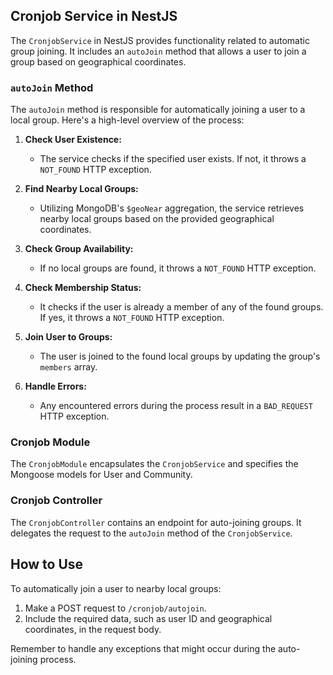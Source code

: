 ## Cronjob Service in NestJS

The `CronjobService` in NestJS provides functionality related to automatic group joining. It includes an `autoJoin` method that allows a user to join a group based on geographical coordinates.

### `autoJoin` Method

The `autoJoin` method is responsible for automatically joining a user to a local group. Here's a high-level overview of the process:

1. **Check User Existence:**
   - The service checks if the specified user exists. If not, it throws a `NOT_FOUND` HTTP exception.

2. **Find Nearby Local Groups:**
   - Utilizing MongoDB's `$geoNear` aggregation, the service retrieves nearby local groups based on the provided geographical coordinates.

3. **Check Group Availability:**
   - If no local groups are found, it throws a `NOT_FOUND` HTTP exception.

4. **Check Membership Status:**
   - It checks if the user is already a member of any of the found groups. If yes, it throws a `NOT_FOUND` HTTP exception.

5. **Join User to Groups:**
   - The user is joined to the found local groups by updating the group's `members` array.

6. **Handle Errors:**
   - Any encountered errors during the process result in a `BAD_REQUEST` HTTP exception.

### Cronjob Module

The `CronjobModule` encapsulates the `CronjobService` and specifies the Mongoose models for User and Community.

### Cronjob Controller

The `CronjobController` contains an endpoint for auto-joining groups. It delegates the request to the `autoJoin` method of the `CronjobService`.

## How to Use

To automatically join a user to nearby local groups:

1. Make a POST request to `/cronjob/autojoin`.
2. Include the required data, such as user ID and geographical coordinates, in the request body.

Remember to handle any exceptions that might occur during the auto-joining process.